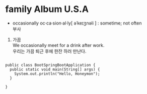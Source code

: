 # family Album U.S.A
* occasionally oc·ca·sion·al·ly[ əˈkeɪʒnəli ]  : sometime; not often  
부사  
1. 가끔  
We occasionally meet for a drink after work.   
우리는 가끔 퇴근 후에 한잔 하러 만난다. 

<pre>
<code>
public class BootSpringBootApplication {
  public static void main(String[] args) {
    System.out.println("Hello, Honeymon");
  }

}
</code>
</pre>
